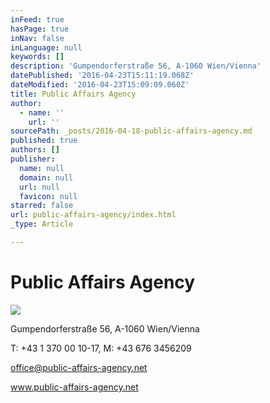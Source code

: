 ```yaml
---
inFeed: true
hasPage: true
inNav: false
inLanguage: null
keywords: []
description: 'Gumpendorferstraße 56, A-1060 Wien/Vienna'
datePublished: '2016-04-23T15:11:19.068Z'
dateModified: '2016-04-23T15:09:09.060Z'
title: Public Affairs Agency
author:
  - name: ''
    url: ''
sourcePath: _posts/2016-04-18-public-affairs-agency.md
published: true
authors: []
publisher:
  name: null
  domain: null
  url: null
  favicon: null
starred: false
url: public-affairs-agency/index.html
_type: Article

---
```

# Public Affairs Agency
![](https://s3-us-west-2.amazonaws.com/the-grid-img/p/87f0552609200cc8f1a47dfb4628a308df3650af.jpg)

Gumpendorferstraße 56, A-1060 Wien/Vienna

T: +43 1 370 00 10-17, M: +43 676 3456209

office@public-affairs-agency.net

www.public-affairs-agency.net